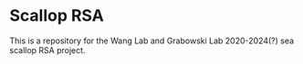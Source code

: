 # Scallop RSA

This is a repository for the Wang Lab and Grabowski Lab 2020-2024(?) sea scallop RSA project.
